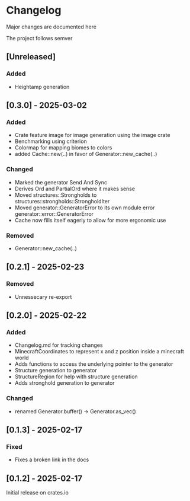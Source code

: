 # Changelog

Major changes are documented here

The project follows semver

## [Unreleased]

### Added
- Heightamp generation

## [0.3.0] - 2025-03-02

### Added
- Crate feature image for image generation using the image crate
- Benchmarking using criterion
- Colormap for mapping biomes to colors
- added Cache::new(..) in favor of Generator::new_cache(..)

### Changed
- Marked the generator Send And Sync
- Derives Ord and PartialOrd where it makes sense
- Moved structures::Strongholds to structures::strongholds::StrongholdIter
- Moved generator::GeneratorError to its own module error generator::error::GeneratorError
- Cache now fills itself eagerly to allow for more ergonomic use

### Removed 
- Generator::new_cache(..)


## [0.2.1] - 2025-02-23

### Removed
- Unnessecary re-export

## [0.2.0] - 2025-02-22

### Added

- Changelog.md for tracking changes
- MinecraftCoordinates to represent x and z position inside a minecraft world
- Adds functions to access the underlying pointer to the generator
- Structure generation to generator
- StructureRegion for help with structure generation
- Adds stronghold generation to generator

### Changed

- renamed Generator.buffer() -> Generator.as_vec()

## [0.1.3] - 2025-02-17

### Fixed

- Fixes a broken link in the docs

## [0.1.2] - 2025-02-17

Initial release on crates.io